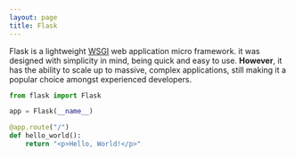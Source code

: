 ```yaml
---
layout: page
title: Flask
---
```


Flask is a lightweight [WSGI](https://peps.python.org/pep-3333/) web application micro framework. it was designed with simplicity in mind, being quick and easy to use. **However**, it has the ability to scale up to massive, complex applications, still making it a popular choice amongst experienced developers.

``` py
from flask import Flask

app = Flask(__name__)

@app.route("/")
def hello_world():
    return "<p>Hello, World!</p>"
```